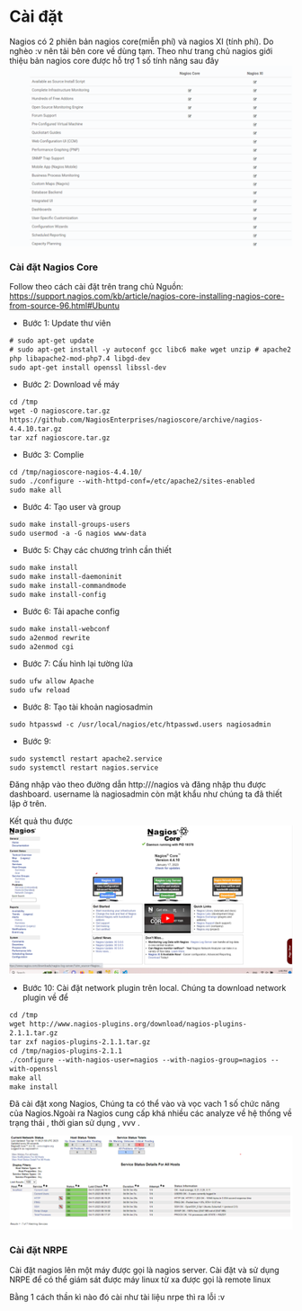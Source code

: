 # Cài đặt

Nagios có 2 phiên bản nagios core(miễn phí) và nagios XI (tính phí). Do nghèo :v nên tải bên core về dùng tạm. Theo như trang chủ nagios giới thiệu bản nagios core được hỗ trợ 1 số tính năng sau đây
 ![Images\Nagios-Introduction](Images\Nagios-Introduction1.png)
### Cài đặt Nagios Core
Follow theo cách cài đặt trên trang chủ
Nguồn: https://support.nagios.com/kb/article/nagios-core-installing-nagios-core-from-source-96.html#Ubuntu
- Bước 1: Update thư viên 
```
# sudo apt-get update
# sudo apt-get install -y autoconf gcc libc6 make wget unzip # apache2 php libapache2-mod-php7.4 libgd-dev
sudo apt-get install openssl libssl-dev
```
- Bước 2: Download về máy
```
cd /tmp
wget -O nagioscore.tar.gz https://github.com/NagiosEnterprises/nagioscore/archive/nagios-4.4.10.tar.gz
tar xzf nagioscore.tar.gz
```
- Bước 3: Complie 
```
cd /tmp/nagioscore-nagios-4.4.10/
sudo ./configure --with-httpd-conf=/etc/apache2/sites-enabled
sudo make all
```
- Bước 4: Tạo user và group
```
sudo make install-groups-users
sudo usermod -a -G nagios www-data
```

- Bước 5: Chạy các chương trình cần thiết
```
sudo make install
sudo make install-daemoninit
sudo make install-commandmode
sudo make install-config
```

- Bước 6: Tải apache config
```
sudo make install-webconf
sudo a2enmod rewrite
sudo a2enmod cgi
```

- Bước 7: Cấu hình lại tường lửa
```
sudo ufw allow Apache
sudo ufw reload
```
- Bước 8: Tạo tài khoản nagiosadmin
```
sudo htpasswd -c /usr/local/nagios/etc/htpasswd.users nagiosadmin
```

- Bước 9: 
```
sudo systemctl restart apache2.service
sudo systemctl restart nagios.service
```
Đăng nhập vào theo đường dẫn http://<IP>/nagios và đăng nhập thu được dashboard. username là nagiosadmin còn mật khẩu như chúng ta đã thiết lập ở trên.

Kết quả thu được
<img src="Images\Nagios Dashboard.png">

- Bước 10: Cài đặt network plugin trên local. Chúng ta download network plugin về để 
```
cd /tmp
wget http://www.nagios-plugins.org/download/nagios-plugins-2.1.1.tar.gz
tar zxf nagios-plugins-2.1.1.tar.gz
cd /tmp/nagios-plugins-2.1.1
./configure --with-nagios-user=nagios --with-nagios-group=nagios --with-openssl
make all
make install
```
 
 Đã cài đặt xong Nagios, Chúng ta có thể vào và vọc vach 1 số chức năng của Nagios.Ngoài ra Nagios cung cấp khá nhiều các analyze về hệ thống về trạng thái , thời gian sử dụng , vvv .

 <img src="Images\Nagios_Network-OK.png">

### Cài đặt NRPE

Cài đặt nagios lên một máy được gọi là nagios server. Cài đặt và sử dụng NRPE để có thể giám sát được máy linux từ xa được gọi là remote linux

Bằng 1 cách thần kì nào đó cài như tài liệu nrpe thì ra lỗi :v


